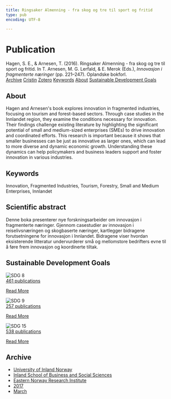 ```yaml
---
title: Ringsaker Almenning - fra skog og tre til sport og fritid
type: pub
encoding: UTF-8

---
```

<h1>Publication</h1>
<article id="csl-bib-container-IEYE98CZ" class="csl-bib-container">
  <div class="csl-bib-body"> <div class="csl-entry">Hagen, S. E., &#38; Arnesen, T. (2016). Ringsaker Almenning - fra skog og tre til sport og fritid. In T. Arnesen, M. G. Lerfald, &#38; E. Merok (Eds.), <i>Innovasjon i fragmenterte næringer</i> (pp. 221–247). Oplandske bokforl.</div> </div>
  <div class="csl-bib-buttons">
    <a href="#taxonomy-article-IEYE98CZ" alt="archive" class="csl-bib-button">Archive</a>
    <a href="https://app.cristin.no/results/show.jsf?id=1462300" alt="Cristin" class="csl-bib-button">Cristin</a>
    <a href="http://zotero.org/groups/5881554/items/IEYE98CZ" alt="Zotero" class="csl-bib-button">Zotero</a>
    <a href="#keywords-article-IEYE98CZ" alt="keywords" class="csl-bib-button">Keywords</a>
    <a href="#about-article-IEYE98CZ" alt="about_pub" class="csl-bib-button">About</a>
    <a href="#sdg-article-IEYE98CZ" alt="sdg" class="csl-bib-button">Sustainable Development Goals</a>
  </div>
  <div id="csl-bib-meta-container-IEYE98CZ"></div>
</article>
<div id="csl-bib-meta-IEYE98CZ" class="csl-bib-meta">
  <article id="about-article-IEYE98CZ" class="about_pub-article">
    <h1>About</h1>
    Hagen and Arnesen's book explores innovation in fragmented industries, focusing on tourism and forest-based sectors. Through case studies in the Innlandet region, they examine the conditions necessary for innovation. Their findings challenge existing literature by highlighting the significant potential of small and medium-sized enterprises (SMEs) to drive innovation and coordinated efforts. This research is important because it shows that smaller businesses can be just as innovative as larger ones, which can lead to more diverse and dynamic economic growth. Understanding these dynamics can help policymakers and business leaders support and foster innovation in various industries.
  </article>
  <article id="keywords-article-IEYE98CZ" class="keywords-article">
    <h1>Keywords</h1>
    Innovation, Fragmented Industries, Tourism, Forestry, Small and Medium Enterprises, Innlandet
  </article>
  <article id="abstract-article-IEYE98CZ" class="abstract-article">
    <h1>Scientific abstract</h1>
    Denne boka presenterer nye forskningsarbeider om innovasjon i fragmenterte næringer. Gjennom casestudier av innovasjon i reiselivsnæringen og skogbaserte næringer, kartlegger bidragene forutsetningene for innovasjon i Innlandet. Bidragene viser hvordan eksisterende litteratur undervurderer små og mellomstore bedrifters evne til å føre frem innovasjon og koordinerte tiltak.
  </article>
  <article id="sdg-article-IEYE98CZ" class="sdg-article">
    <h1>Sustainable Development Goals</h1>
    <div class="sdg-container"><div id="sdg8" class="sdg">
        <img src="{{< params subfolder >}}images/sdg/sdg08_en.png" class="image" alt="SDG 8">
        <div class="sdg-overlay">
          <a href="{{< params subfolder >}}en/archive/?sdg=8#archive" class="sdg-publication-count"><span>461</span> publications</a>
          <p><a href="https://sdgs.un.org/goals/goal8" class="sdg-read-more">Read More</a></p>
        </div>
      </div> <div id="sdg9" class="sdg">
        <img src="{{< params subfolder >}}images/sdg/sdg09_en.png" class="image" alt="SDG 9">
        <div class="sdg-overlay">
          <a href="{{< params subfolder >}}en/archive/?sdg=9#archive" class="sdg-publication-count"><span>257</span> publications</a>
          <p><a href="https://sdgs.un.org/goals/goal9" class="sdg-read-more">Read More</a></p>
        </div>
      </div> <div id="sdg15" class="sdg">
        <img src="{{< params subfolder >}}images/sdg/sdg15_en.png" class="image" alt="SDG 15">
        <div class="sdg-overlay">
          <a href="{{< params subfolder >}}en/archive/?sdg=15#archive" class="sdg-publication-count"><span>538</span> publications</a>
          <p><a href="https://sdgs.un.org/goals/goal15" class="sdg-read-more">Read More</a></p>
        </div>
      </div></div>
  </article>
  <article id="taxonomy-article-IEYE98CZ" class="taxonomy-article">
    <h1>Archive</h1>
    <ul>
      <li><a href="{{< params subfolder >}}en/archive/?key=3DCRN523">University of Inland Norway</a></li>
      <li><a href="{{< params subfolder >}}en/archive/?key=DU8Q9LN9">Inland School of Business and Social Sciences</a></li>
      <li><a href="{{< params subfolder >}}en/archive/?key=IRYXBU4S">Eastern Norway Research Institute</a></li>
      <li><a href="{{< params subfolder >}}en/archive/?key=7QNIXLIV">2017</a></li>
      <li><a href="{{< params subfolder >}}en/archive/?key=3ZIM22LG">March</a></li>
    </ul>
  </article>
</div>
